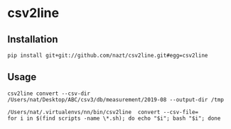 # csv2line

## Installation

```
pip install git+git://github.com/nazt/csv2line.git#egg=csv2line
```


## Usage
```
csv2line convert --csv-dir /Users/nat/Desktop/ABC/csv3/db/measurement/2019-08 --output-dir /tmp
```

```
/Users/nat/.virtualenvs/nn/bin/csv2line  convert --csv-file=
for i in $(find scripts -name \*.sh); do echo "$i"; bash "$i"; done
```
